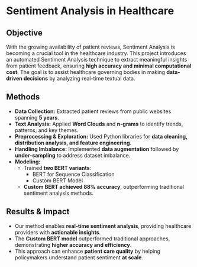 # **Sentiment Analysis in Healthcare**  

## **Objective**  
With the growing availability of patient reviews, Sentiment Analysis is becoming a crucial tool in the healthcare industry. This project introduces an automated Sentiment Analysis technique to extract meaningful insights from patient feedback, ensuring **high accuracy and minimal computational cost**. The goal is to assist healthcare governing bodies in making **data-driven decisions** by analyzing real-time textual data.  

## **Methods**  
- **Data Collection:** Extracted patient reviews from public websites spanning **5 years**.  
- **Text Analysis:** Applied **Word Clouds** and **n-grams** to identify trends, patterns, and key themes.  
- **Preprocessing & Exploration:** Used Python libraries for **data cleaning, distribution analysis, and feature engineering**.  
- **Handling Imbalance:** Implemented **data augmentation** followed by **under-sampling** to address dataset imbalance.  
- **Modeling:**  
  - Trained **two BERT variants**:  
    - BERT for Sequence Classification  
    - Custom BERT Model  
  - **Custom BERT achieved 88% accuracy**, outperforming traditional sentiment analysis methods.  

## **Results & Impact**  
- Our method enables **real-time sentiment analysis**, providing healthcare providers with **actionable insights**.  
- The **Custom BERT model** outperformed traditional approaches, demonstrating **higher accuracy and efficiency**.  
- This approach can enhance **patient care quality** by helping policymakers understand patient sentiment **at scale**.  

